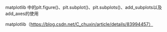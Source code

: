 matplotlib 中的plt.figure()、plt.subplot()、plt.subplots()、add_subplots以及add_axes的使用

matplotlib（https://blog.csdn.net/C_chuxin/article/details/83994457）
